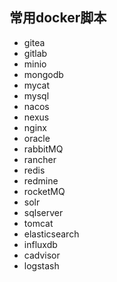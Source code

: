 ## 常用docker脚本
- gitea
- gitlab
- minio
- mongodb
- mycat
- mysql
- nacos
- nexus
- nginx
- oracle
- rabbitMQ
- rancher
- redis
- redmine
- rocketMQ
- solr
- sqlserver
- tomcat
- elasticsearch
- influxdb
- cadvisor
- logstash
